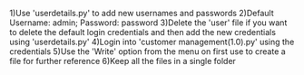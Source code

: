 1)Use 'userdetails.py' to add new usernames and passwords
2)Default Username: admin; Password: password
3)Delete the 'user' file if you want to delete the default login credentials and then add the new credentials using 'userdetails.py'
4)Login into 'customer management(1.0).py' using the credentials 
5)Use the 'Write' option from the menu on first use to create a file for further reference
6)Keep all the files in a single folder
